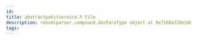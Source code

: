 ```yaml
---
id: 
title: abstractpokitservice.h File
description: <doxmlparser.compound.docParaType object at 0x7168a728e2d0>
tags:
---
```

